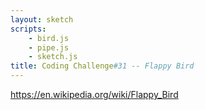 ```yaml
---
layout: sketch
scripts: 
    - bird.js
    - pipe.js
    - sketch.js
title: Coding Challenge#31 -- Flappy Bird
---
```


<https://en.wikipedia.org/wiki/Flappy_Bird>